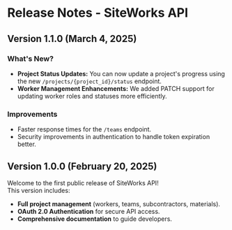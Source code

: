 # Release Notes - SiteWorks API

## Version 1.1.0 (March 4, 2025)  
### What's New?  
- **Project Status Updates:** You can now update a project's progress using the new `/projects/{project_id}/status` endpoint.  
- **Worker Management Enhancements:** We added PATCH support for updating worker roles and statuses more efficiently.  

### Improvements  
- Faster response times for the `/teams` endpoint.  
- Security improvements in authentication to handle token expiration better.  

## Version 1.0.0 (February 20, 2025)  
Welcome to the first public release of SiteWorks API!  
This version includes:  
- **Full project management** (workers, teams, subcontractors, materials).  
- **OAuth 2.0 Authentication** for secure API access.  
- **Comprehensive documentation** to guide developers.  
